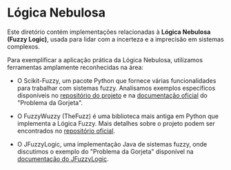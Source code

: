 # Lógica Nebulosa

Este diretório contém implementações relacionadas à **Lógica Nebulosa (Fuzzy Logic)**, usada para lidar com a incerteza e a imprecisão em sistemas complexos.

Para exemplificar a aplicação prática da Lógica Nebulosa, utilizamos ferramentas amplamente reconhecidas na área:

- O Scikit-Fuzzy, um pacote Python que fornece várias funcionalidades para trabalhar com sistemas fuzzy. Analisamos exemplos específicos disponíveis no [repositório do projeto](https://scikit-fuzzy.github.io/scikit-fuzzy/auto_examples/index.html) e na [documentação oficial](https://github.com/scikit-fuzzy/scikit-fuzzy) do "Problema da Gorjeta".
  
- O FuzzyWuzzy (TheFuzz) é uma biblioteca mais antiga em Python que implementa a Lógica Fuzzy. Mais detalhes sobre o projeto podem ser encontrados no [repositório oficial](https://github.com/seatgeek/thefuzz).

- O JFuzzyLogic, uma implementação Java de sistemas fuzzy, onde discutimos o exemplo do "Problema da Gorjeta" disponível na [documentação do JFuzzyLogic](https://jfuzzylogic.sourceforge.net/html/manual.html#details).